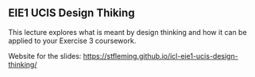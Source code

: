 ## EIE1 UCIS Design Thiking

This lecture explores what is meant by design thinking and how it can be applied to your Exercise 3 coursework.

Website for the slides: https://stfleming.github.io/icl-eie1-ucis-design-thinking/

